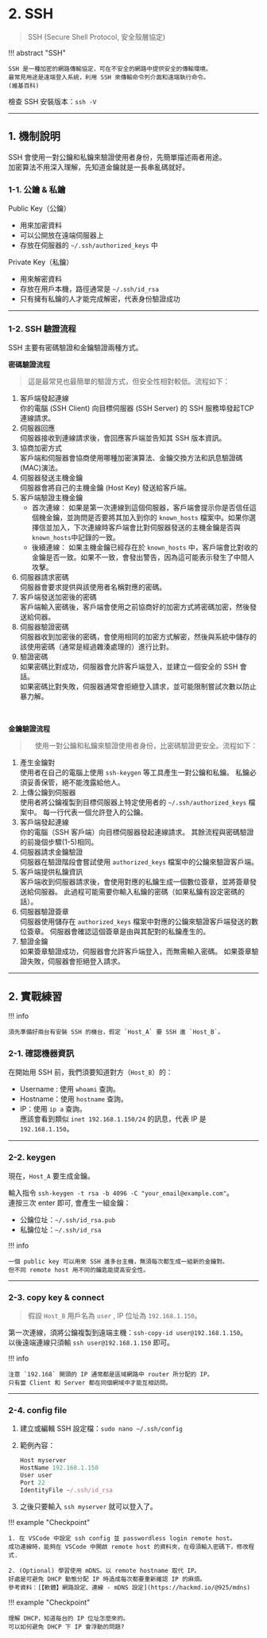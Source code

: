 # 2. SSH

> SSH (Secure Shell Protocol, 安全殼層協定)

!!! abstract "SSH"

    SSH 是一種加密的網路傳輸協定，可在不安全的網路中提供安全的傳輸環境。  
    最常見用途是遠端登入系統，利用 SSH 來傳輸命令列介面和遠端執行命令。
    (維基百科)


檢查 SSH 安裝版本：`ssh -V`

---

## 1. 機制說明

SSH 會使用一對公鑰和私鑰來驗證使用者身份，先簡單描述兩者用途。  
加密算法不用深入理解，先知道金鑰就是一長串亂碼就好。

### 1-1.  公鑰 & 私鑰

Public Key（公鑰）

- 用來加密資料
- 可以公開放在遠端伺服器上
- 存放在伺服器的 `~/.ssh/authorized_keys` 中

Private Key（私鑰）

- 用來解密資料
- 存放在用戶本機，路徑通常是 `~/.ssh/id_rsa`
- 只有擁有私鑰的人才能完成解密，代表身份驗證成功

---

### 1-2. SSH 驗證流程

SSH 主要有密碼驗證和金鑰驗證兩種方式。

**密碼驗證流程**
> 這是最常見也最簡單的驗證方式，但安全性相對較低。流程如下：
    
1. 客戶端發起連線  
    你的電腦 (SSH Client) 向目標伺服器 (SSH Server) 的 SSH 服務埠發起TCP 連線請求。
2. 伺服器回應  
伺服器接收到連線請求後，會回應客戶端並告知其 SSH 版本資訊。
3. 協商加密方式  
客戶端和伺服器會協商使用哪種加密演算法、金鑰交換方法和訊息驗證碼(MAC)演法。
4. 伺服器發送主機金鑰  
伺服器會將自己的主機金鑰 (Host Key) 發送給客戶端。
5. 客戶端驗證主機金鑰  
    - 首次連線： 如果是第一次連線到這個伺服器，客戶端會提示你是否信任這個機金鑰，並詢問是否要將其加入到你的 `known_hosts` 檔案中。如果你選擇信並加入，下次連線時客戶端會比對伺服器發送的主機金鑰是否與 `known_hosts`中記錄的一致。
    - 後續連線： 如果主機金鑰已經存在於 `known_hosts` 中，客戶端會比對收的金鑰是否一致。如果不一致，會發出警告，因為這可能表示發生了中間人攻擊。
6. 伺服器請求密碼  
伺服器會要求提供與該使用者名稱對應的密碼。
7. 客戶端發送加密後的密碼  
客戶端輸入密碼後，客戶端會使用之前協商好的加密方式將密碼加密，然後發送給伺器。
8. 伺服器驗證密碼  
伺服器收到加密後的密碼，會使用相同的加密方式解密，然後與系統中儲存的該使用密碼（通常是經過雜湊處理的）進行比對。
9. 驗證密碼  
如果密碼比對成功，伺服器會允許客戶端登入，並建立一個安全的 SSH 會話。  
如果密碼比對失敗，伺服器通常會拒絕登入請求，並可能限制嘗試次數以防止暴力解。

</br>

**金鑰驗證流程**
>　使用一對公鑰和私鑰來驗證使用者身份，比密碼驗證更安全。流程如下：

1. 產生金鑰對  
使用者在自己的電腦上使用 `ssh-keygen` 等工具產生一對公鑰和私鑰。
私鑰必須妥善保管，絕不能洩露給他人。
2. 上傳公鑰到伺服器  
使用者將公鑰複製到目標伺服器上特定使用者的 `~/.ssh/authorized_keys` 檔案中。
每一行代表一個允許登入的公鑰。
3. 客戶端發起連線  
你的電腦（SSH 客戶端）向目標伺服器發起連線請求。
其餘流程與密碼驗證的前幾個步驟(1-5)相同。
4. 伺服器請求金鑰驗證  
伺服器在驗證階段會嘗試使用 `authorized_keys` 檔案中的公鑰來驗證客戶端。
5. 客戶端提供私鑰資訊  
客戶端收到伺服器請求後，會使用對應的私鑰生成一個數位簽章，並將簽章發送給伺服器。
此過程可能需要你輸入私鑰的密碼（如果私鑰有設定密碼的話）。
6. 伺服器驗證簽章  
伺服器使用儲存在 `authorized_keys` 檔案中對應的公鑰來驗證客戶端發送的數位簽章。
伺服器會確認這個簽章是由與其配對的私鑰產生的。
7. 驗證金鑰  
如果簽章驗證成功，伺服器會允許客戶端登入，而無需輸入密碼。
如果簽章驗證失敗，伺服器會拒絕登入請求。

---

## 2. 實戰練習

!!! info

    須先準備好兩台有安裝 SSH 的機台，假定 `Host_A` 要 SSH 進 `Host_B`。

### 2-1. 確認機器資訊

在開始用 SSH 前，我們須要知道對方（`Host_B`）的：

- Username : 使用 `whoami` 查詢。
- Hostname：使用 `hostname` 查詢。
- IP：使用 `ip a` 查詢。  
應該會看到類似 `inet 192.168.1.150/24` 的訊息，代表 IP 是 `192.168.1.150`。

---

### 2-2. keygen

現在，`Host_A` 要生成金鑰。

輸入指令 `ssh-keygen -t rsa -b 4096 -C "your_email@example.com"`。  
連按三次 enter 即可, 會產生一組金鑰：

- 公鑰位址：`~/.ssh/id_rsa.pub`
- 私鑰位址：`~/.ssh/id_rsa`

!!! info

    一個 public key 可以用來 SSH 進多台主機，無須每次都生成一組新的金鑰對。  
    但不同 remote host 用不同的鑰匙能提高安全性。

---

### 2-3. copy key & connect

> 假設 `Host_B` 用戶名為 `user` , IP 位址為 `192.168.1.150`。

第一次連線，須將公鑰複製到遠端主機：`ssh-copy-id user@192.168.1.150`。  
以後遠端連線只須輸 `ssh user@192.168.1.150` 即可。

!!! info

    注意 `192.168` 開頭的 IP 通常都是區域網路中 router 所分配的 IP。  
    只有當 Client 和 Server 都在同個網域中才能互相訪問。

---

### 2-4. config file

1. 建立或編輯 SSH 設定檔：`sudo nano ~/.ssh/config` 
2. 範例內容：
    
    ```jsx
    Host myserver
    HostName 192.168.1.150
    User user
    Port 22
    IdentityFile ~/.ssh/id_rsa
    ```
    
3. 之後只要輸入 `ssh myserver` 就可以登入了。

!!! example "Checkpoint"

    1. 在 VSCode 中設定 ssh config 並 passwordless login remote host。  
    成功連線時，能夠在 VSCode 中開啟 remote host 的資料夾，在毋須輸入密碼下，修改程式.

    2. (Optional) 學習使用 mDNS。以 remote hostname 取代 IP。  
    好處是可避免 DHCP 動態分配 IP 時造成每次都要重新確認 IP 的麻煩。  
    參考資料：[【軟體】網路設定、連線 - mDNS 設定](https://hackmd.io/@925/mdns)

    
!!! example "Checkpoint"

    理解 DHCP，知道每台的 IP 位址怎麼來的。  
    可以如何避免 DHCP 下 IP 會浮動的問題?